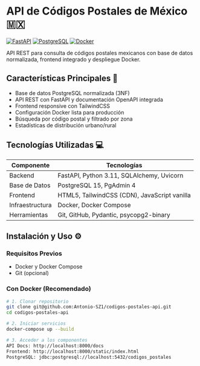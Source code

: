 # API de Códigos Postales de México 🇲🇽

[![FastAPI](https://img.shields.io/badge/FastAPI-005571?style=for-the-badge&logo=fastapi)](https://fastapi.tiangolo.com/)
[![PostgreSQL](https://img.shields.io/badge/PostgreSQL-316192?style=for-the-badge&logo=postgresql&logoColor=white)](https://www.postgresql.org/)
[![Docker](https://img.shields.io/badge/Docker-2CA5E0?style=for-the-badge&logo=docker&logoColor=white)](https://www.docker.com/)

API REST para consulta de códigos postales mexicanos con base de datos normalizada, frontend integrado y despliegue Docker.

## Características Principales 🚀

- Base de datos PostgreSQL normalizada (3NF)
- API REST con FastAPI y documentación OpenAPI integrada
- Frontend responsive con TailwindCSS
- Configuración Docker lista para producción
- Búsqueda por código postal y filtrado por zona
- Estadísticas de distribución urbano/rural

## Tecnologías Utilizadas 💻

| Componente       | Tecnologías                                                                 |
|------------------|-----------------------------------------------------------------------------|
| Backend          | FastAPI, Python 3.11, SQLAlchemy, Uvicorn                                  |
| Base de Datos    | PostgreSQL 15, PgAdmin 4                                                   |
| Frontend         | HTML5, TailwindCSS (CDN), JavaScript vanilla                               |
| Infraestructura  | Docker, Docker Compose                                                     |
| Herramientas     | Git, GitHub, Pydantic, psycopg2-binary                                     |

## Instalación y Uso ⚙️

### Requisitos Previos
- Docker y Docker Compose
- Git (opcional)

### Con Docker (Recomendado)
```bash
# 1. Clonar repositorio
git clone git@github.com:Antonio-SZ1/codigos-postales-api.git
cd codigos-postales-api

# 2. Iniciar servicios
docker-compose up --build

# 3. Acceder a los componentes
API Docs: http://localhost:8000/docs
Frontend: http://localhost:8000/static/index.html
PostgreSQL: jdbc:postgresql://localhost:5432/codigos_postales
